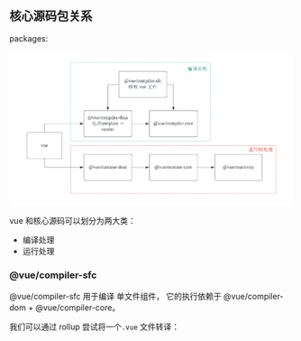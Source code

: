 ## 核心源码包关系

packages:

![img](./assets/0_0.png)

vue 和核心源码可以划分为两大类：

- 编译处理
- 运行处理

### @vue/compiler-sfc

@vue/compiler-sfc 用于编译 单文件组件， 它的执行依赖于 @vue/compiler-dom +  @vue/compiler-core。

我们可以通过 rollup 尝试将一个`.vue` 文件转译：

